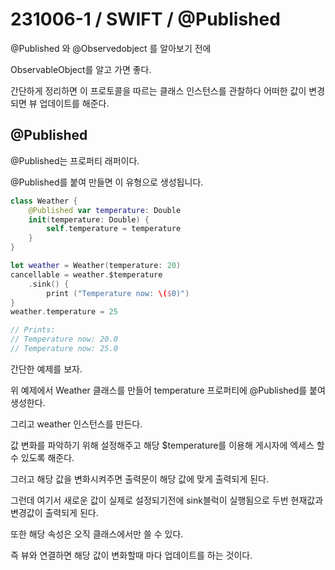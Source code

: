 # 231006-1 / SWIFT / @Published

@Published 와 @Observedobject 를 알아보기 전에 

ObservableObject를 알고 가면 좋다. 

간단하게 정리하면 이 프로토콜을 따르는 클래스 인스턴스를 관찰하다 어떠한 값이 변경되면 뷰 업데이트를 해준다.

## @Published

@Published는 프로퍼티 래퍼이다.

@Published를 붙여 만들면 이 유형으로 생성됩니다.

```swift
class Weather {
    @Published var temperature: Double
    init(temperature: Double) {
        self.temperature = temperature
    }
}

let weather = Weather(temperature: 20)
cancellable = weather.$temperature
    .sink() {
        print ("Temperature now: \($0)")
}
weather.temperature = 25

// Prints:
// Temperature now: 20.0
// Temperature now: 25.0
```

간단한 예제를 보자. 

위 예제에서 Weather 클래스를 만들어 temperature 프로퍼티에 @Published를 붙여 생성한다. 

그리고 weather 인스턴스를 만든다.

값 변화를 파악하기 위해 설정해주고 해당 $temperature를 이용해 게시자에 엑세스 할 수 있도록 해준다.

그러고 해당 값을 변화시켜주면 출력문이 해당 값에 맞게 출력되게 된다.

그런데 여기서 새로운 값이 실제로 설정되기전에 sink블럭이 실행됨으로 두번 현재값과 변경값이 출력되게 된다.

또한 해당 속성은 오직 클래스에서만 쓸 수 있다.

즉 뷰와 연결하면 해당 값이 변화할때 마다 업데이트를 하는 것이다.
